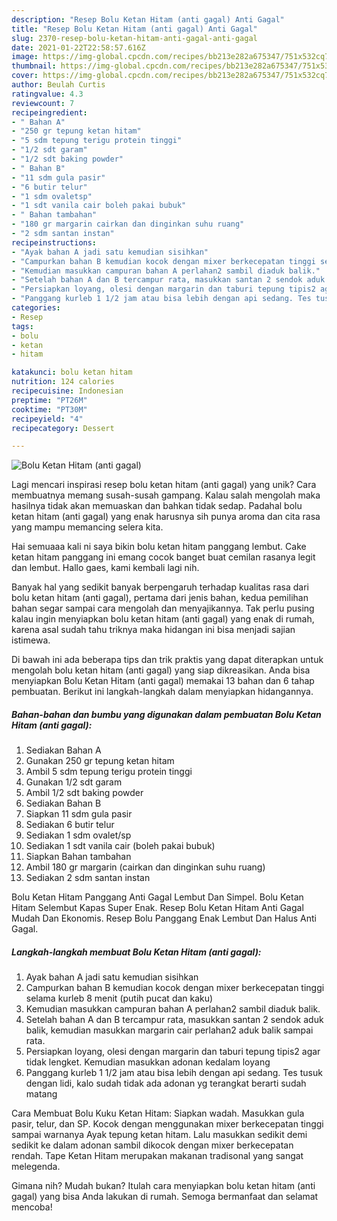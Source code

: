 ```yaml
---
description: "Resep Bolu Ketan Hitam (anti gagal) Anti Gagal"
title: "Resep Bolu Ketan Hitam (anti gagal) Anti Gagal"
slug: 2370-resep-bolu-ketan-hitam-anti-gagal-anti-gagal
date: 2021-01-22T22:58:57.616Z
image: https://img-global.cpcdn.com/recipes/bb213e282a675347/751x532cq70/bolu-ketan-hitam-anti-gagal-foto-resep-utama.jpg
thumbnail: https://img-global.cpcdn.com/recipes/bb213e282a675347/751x532cq70/bolu-ketan-hitam-anti-gagal-foto-resep-utama.jpg
cover: https://img-global.cpcdn.com/recipes/bb213e282a675347/751x532cq70/bolu-ketan-hitam-anti-gagal-foto-resep-utama.jpg
author: Beulah Curtis
ratingvalue: 4.3
reviewcount: 7
recipeingredient:
- " Bahan A"
- "250 gr tepung ketan hitam"
- "5 sdm tepung terigu protein tinggi"
- "1/2 sdt garam"
- "1/2 sdt baking powder"
- " Bahan B"
- "11 sdm gula pasir"
- "6 butir telur"
- "1 sdm ovaletsp"
- "1 sdt vanila cair boleh pakai bubuk"
- " Bahan tambahan"
- "180 gr margarin cairkan dan dinginkan suhu ruang"
- "2 sdm santan instan"
recipeinstructions:
- "Ayak bahan A jadi satu kemudian sisihkan"
- "Campurkan bahan B kemudian kocok dengan mixer berkecepatan tinggi selama kurleb 8 menit (putih pucat dan kaku)"
- "Kemudian masukkan campuran bahan A perlahan2 sambil diaduk balik."
- "Setelah bahan A dan B tercampur rata, masukkan santan 2 sendok aduk balik, kemudian masukkan margarin cair perlahan2 aduk balik sampai rata."
- "Persiapkan loyang, olesi dengan margarin dan taburi tepung tipis2 agar tidak lengket. Kemudian masukkan adonan kedalam loyang"
- "Panggang kurleb 1 1/2 jam atau bisa lebih dengan api sedang. Tes tusuk dengan lidi, kalo sudah tidak ada adonan yg terangkat berarti sudah matang"
categories:
- Resep
tags:
- bolu
- ketan
- hitam

katakunci: bolu ketan hitam 
nutrition: 124 calories
recipecuisine: Indonesian
preptime: "PT26M"
cooktime: "PT30M"
recipeyield: "4"
recipecategory: Dessert

---
```



![Bolu Ketan Hitam (anti gagal)](https://img-global.cpcdn.com/recipes/bb213e282a675347/751x532cq70/bolu-ketan-hitam-anti-gagal-foto-resep-utama.jpg)

Lagi mencari inspirasi resep bolu ketan hitam (anti gagal) yang unik? Cara membuatnya memang susah-susah gampang. Kalau salah mengolah maka hasilnya tidak akan memuaskan dan bahkan tidak sedap. Padahal bolu ketan hitam (anti gagal) yang enak harusnya sih punya aroma dan cita rasa yang mampu memancing selera kita.

Hai semuaaa kali ni saya bikin bolu ketan hitam panggang lembut. Cake ketan hitam panggang ini emang cocok banget buat cemilan rasanya legit dan lembut. Hallo gaes, kami kembali lagi nih.

Banyak hal yang sedikit banyak berpengaruh terhadap kualitas rasa dari bolu ketan hitam (anti gagal), pertama dari jenis bahan, kedua pemilihan bahan segar sampai cara mengolah dan menyajikannya. Tak perlu pusing kalau ingin menyiapkan bolu ketan hitam (anti gagal) yang enak di rumah, karena asal sudah tahu triknya maka hidangan ini bisa menjadi sajian istimewa.


Di bawah ini ada beberapa tips dan trik praktis yang dapat diterapkan untuk mengolah bolu ketan hitam (anti gagal) yang siap dikreasikan. Anda bisa menyiapkan Bolu Ketan Hitam (anti gagal) memakai 13 bahan dan 6 tahap pembuatan. Berikut ini langkah-langkah dalam menyiapkan hidangannya.

<!--inarticleads1-->

##### Bahan-bahan dan bumbu yang digunakan dalam pembuatan Bolu Ketan Hitam (anti gagal):

1. Sediakan  Bahan A
1. Gunakan 250 gr tepung ketan hitam
1. Ambil 5 sdm tepung terigu protein tinggi
1. Gunakan 1/2 sdt garam
1. Ambil 1/2 sdt baking powder
1. Sediakan  Bahan B
1. Siapkan 11 sdm gula pasir
1. Sediakan 6 butir telur
1. Sediakan 1 sdm ovalet/sp
1. Sediakan 1 sdt vanila cair (boleh pakai bubuk)
1. Siapkan  Bahan tambahan
1. Ambil 180 gr margarin (cairkan dan dinginkan suhu ruang)
1. Sediakan 2 sdm santan instan


Bolu Ketan Hitam Panggang Anti Gagal Lembut Dan Simpel. Bolu Ketan Hitam Selembut Kapas Super Enak. Resep Bolu Ketan Hitam Anti Gagal Mudah Dan Ekonomis. Resep Bolu Panggang Enak Lembut Dan Halus Anti Gagal. 

<!--inarticleads2-->

##### Langkah-langkah membuat Bolu Ketan Hitam (anti gagal):

1. Ayak bahan A jadi satu kemudian sisihkan
1. Campurkan bahan B kemudian kocok dengan mixer berkecepatan tinggi selama kurleb 8 menit (putih pucat dan kaku)
1. Kemudian masukkan campuran bahan A perlahan2 sambil diaduk balik.
1. Setelah bahan A dan B tercampur rata, masukkan santan 2 sendok aduk balik, kemudian masukkan margarin cair perlahan2 aduk balik sampai rata.
1. Persiapkan loyang, olesi dengan margarin dan taburi tepung tipis2 agar tidak lengket. Kemudian masukkan adonan kedalam loyang
1. Panggang kurleb 1 1/2 jam atau bisa lebih dengan api sedang. Tes tusuk dengan lidi, kalo sudah tidak ada adonan yg terangkat berarti sudah matang


Cara Membuat Bolu Kuku Ketan Hitam: Siapkan wadah. Masukkan gula pasir, telur, dan SP. Kocok dengan menggunakan mixer berkecepatan tinggi sampai warnanya Ayak tepung ketan hitam. Lalu masukkan sedikit demi sedikit ke dalam adonan sambil dikocok dengan mixer berkecepatan rendah. Tape Ketan Hitam merupakan makanan tradisonal yang sangat melegenda. 

Gimana nih? Mudah bukan? Itulah cara menyiapkan bolu ketan hitam (anti gagal) yang bisa Anda lakukan di rumah. Semoga bermanfaat dan selamat mencoba!
